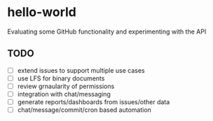 # hello-world
Evaluating some GitHub functionality and experimenting with the API

## TODO
- [ ] extend issues to support multiple use cases
- [ ] use LFS for binary documents
- [ ] review grnaularity of permissions
- [ ] integration with chat/messaging
- [ ] generate reports/dashboards from issues/other data
- [ ] chat/message/commit/cron based automation
